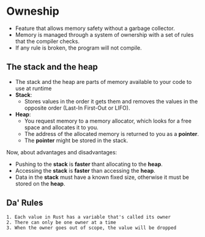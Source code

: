 # Owneship

- Feature that allows memory safety without a garbage collector.
- Memory is managed through a system of ownership with a set of rules that
the compiler checks.
- If any rule is broken, the program will not compile.

## The stack and the heap

- The stack and the heap are parts of memory available to your code to use at runtime
- **Stack**:
  - Stores values in the order it gets them and removes the values in the opposite order (Last-In First-Out or LIFO).
- **Heap**:
  - You request memory to a memory allocator, which looks for a free space and allocates it to you.
  - The address of the allocated memory is returned to you as a **pointer**.
  - The **pointer** might be stored in the stack.

Now, about advantages and disadvantages:

- Pushing to the **stack** is **faster** thant allocating to the **heap**.
- Accessing the **stack** is **faster** than accessing the **heap**.
- Data in the **stack** must have a known fixed size, otherwise it must be stored on the **heap**.

## Da' Rules

```
1. Each value in Rust has a variable that's called its owner
2. There can only be one owner at a time
3. When the owner goes out of scope, the value will be dropped
```

